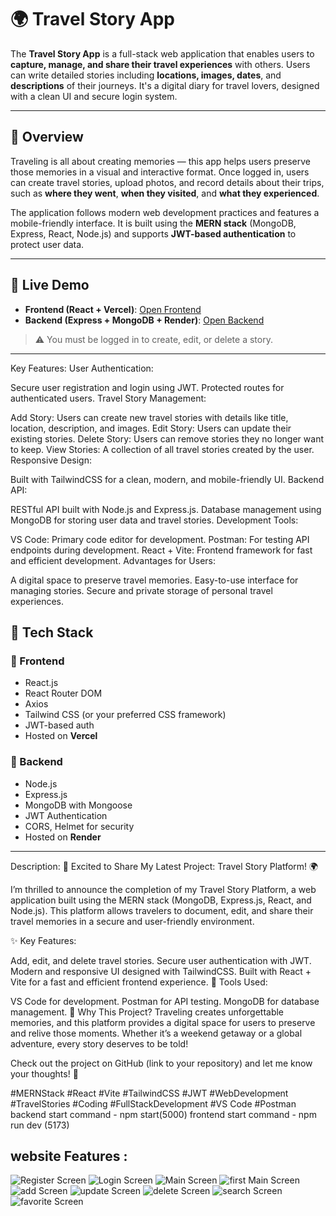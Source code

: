 # 🌍 Travel Story App

The **Travel Story App** is a full-stack web application that enables users to **capture, manage, and share their travel experiences** with others. Users can write detailed stories including **locations, images, dates**, and **descriptions** of their journeys. It's a digital diary for travel lovers, designed with a clean UI and secure login system.

---

## 📖 Overview

Traveling is all about creating memories — this app helps users preserve those memories in a visual and interactive format. Once logged in, users can create travel stories, upload photos, and record details about their trips, such as **where they went**, **when they visited**, and **what they experienced**. 

The application follows modern web development practices and features a mobile-friendly interface. It is built using the **MERN stack** (MongoDB, Express, React, Node.js) and supports **JWT-based authentication** to protect user data.

---

## 🚀 Live Demo

- **Frontend (React + Vercel)**: [Open Frontend](https://your-frontend-url.vercel.app)
- **Backend (Express + MongoDB + Render)**: [Open Backend](https://your-backend-url.onrender.com)

> ⚠️ You must be logged in to create, edit, or delete a story.

---
Key Features:
User Authentication:

Secure user registration and login using JWT.
Protected routes for authenticated users.
Travel Story Management:

Add Story: Users can create new travel stories with details like title, location, description, and images.
Edit Story: Users can update their existing stories.
Delete Story: Users can remove stories they no longer want to keep.
View Stories: A collection of all travel stories created by the user.
Responsive Design:

Built with TailwindCSS for a clean, modern, and mobile-friendly UI.
Backend API:

RESTful API built with Node.js and Express.js.
Database management using MongoDB for storing user data and travel stories.
Development Tools:

VS Code: Primary code editor for development.
Postman: For testing API endpoints during development.
React + Vite: Frontend framework for fast and efficient development.
Advantages for Users:

A digital space to preserve travel memories.
Easy-to-use interface for managing stories.
Secure and private storage of personal travel experiences.


## 🧱 Tech Stack

### 🔹 Frontend
- React.js
- React Router DOM
- Axios
- Tailwind CSS (or your preferred CSS framework)
- JWT-based auth
- Hosted on **Vercel**

### 🔹 Backend
- Node.js
- Express.js
- MongoDB with Mongoose
- JWT Authentication
- CORS, Helmet for security
- Hosted on **Render**

---
Description:
🚀 Excited to Share My Latest Project: Travel Story Platform! 🌍

I’m thrilled to announce the completion of my Travel Story Platform, a web application built using the MERN stack (MongoDB, Express.js, React, and Node.js). This platform allows travelers to document, edit, and share their travel memories in a secure and user-friendly environment.

✨ Key Features:

Add, edit, and delete travel stories.
Secure user authentication with JWT.
Modern and responsive UI designed with TailwindCSS.
Built with React + Vite for a fast and efficient frontend experience.
🔧 Tools Used:

VS Code for development.
Postman for API testing.
MongoDB for database management.
🌟 Why This Project? Traveling creates unforgettable memories, and this platform provides a digital space for users to preserve and relive those moments. Whether it’s a weekend getaway or a global adventure, every story deserves to be told!

Check out the project on GitHub (link to your repository) and let me know your thoughts! 💬

#MERNStack #React #Vite #TailwindCSS #JWT #WebDevelopment #TravelStories #Coding #FullStackDevelopment #VS Code #Postman
backend start command - npm start(5000)
frontend start command - npm run dev (5173)

## website Features :
![Register Screen](./ss/reg.png)
![Login Screen](./ss/login.png)
![Main Screen](./ss/mainS.png)
![first Main Screen](./ss/screen.png)
![add Screen](./ss/add.png)
![update Screen](./ss/update.png)
![delete Screen](./ss/delete.png)
![search Screen](./ss/search.png)
![favorite Screen](./ss/favorite.png)

